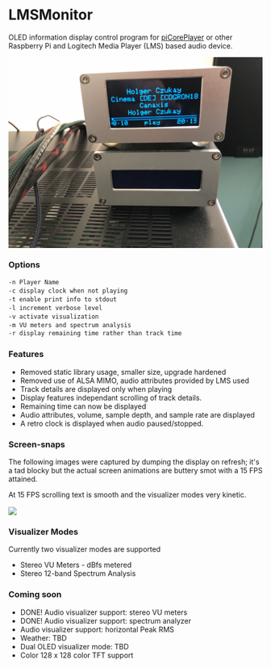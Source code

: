 # LMSMonitor
OLED information display control program for [piCorePlayer](https://www.picoreplayer.org/) or other Raspberry Pi and Logitech Media Player (LMS) based audio device.

<img width="800" src="doc/IMG_1442.jpg" align="center" />

### Options
```bash
-n Player Name
-c display clock when not playing
-t enable print info to stdout
-l increment verbose level
-v activate visualization
-m VU meters and spectrum analysis
-r display remaining time rather than track time
```

### Features
- Removed static library usage, smaller size, upgrade hardened
- Removed use of ALSA MIMO, audio attributes provided by LMS used
- Track details are displayed only when playing
- Display features independant scrolling of track details.
- Remaining time can now be displayed
- Audio attributes, volume, sample depth, and sample rate are displayed
- A retro clock is displayed when audio paused/stopped.

### Screen-snaps
The following images were captured by dumping the display on refresh; it's a tad blocky but the actual screen animations are buttery smot with a 15 FPS attained.

At 15 FPS scrolling text is smooth and the visualizer modes very kinetic.

<img width="300" src="source/demo.gif" align="center" />

### Visualizer Modes

Currently two visualizer modes are supported
- Stereo VU Meters - dBfs metered
- Stereo 12-band Spectrum Analysis

### Coming soon
- DONE! Audio visualizer support: stereo VU meters
- DONE! Audio visualizer support: spectrum analyzer
- Audio visualizer support: horizontal Peak RMS
- Weather: TBD
- Dual OLED visualizer mode: TBD
- Color 128 x 128 color TFT support